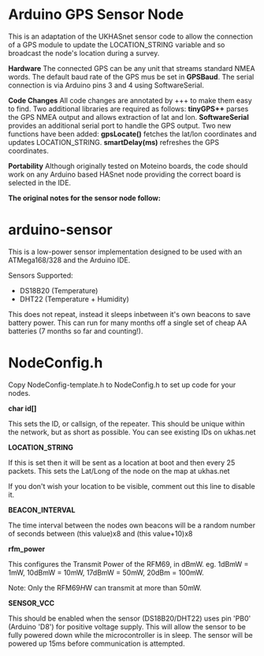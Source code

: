 Arduino GPS Sensor Node
=========

This is an adaptation of the UKHASnet sensor code to allow the connection of a GPS module to update the LOCATION_STRING variable and so broadcast the node's location during a survey.

**Hardware**
The connected GPS can be any unit that streams standard NMEA words. The default baud rate of the GPS mus be set in **GPSBaud**. The serial connection is via Arduino pins 3 and 4 using SoftwareSerial.

**Code Changes**
All code changes are annotated by +++ to make them easy to find. Two additional libraries are required as follows: **tinyGPS++** parses the GPS NMEA output and allows extraction of lat and lon.
**SoftwareSerial** provides an additional serial port to handle the GPS output. Two new functions have been added: **gpsLocate()** fetches the lat/lon coordinates and updates LOCATION_STRING.
**smartDelay(ms)** refreshes the GPS coordinates.

**Portability**
Although originally tested on Moteino boards, the code should work on any Arduino based HASnet node providing the correct board is selected in the IDE.

**The original notes for the sensor node follow:**


arduino-sensor
==========

This is a low-power sensor implementation designed to be used with an ATMega168/328 and the Arduino IDE.

Sensors Supported:
* DS18B20 (Temperature)
* DHT22 (Temperature + Humidity)

This does not repeat, instead it sleeps inbetween it's own beacons to save battery power. This can run for many months off a single set of cheap AA batteries (7 months so far and counting!).


NodeConfig.h
======

Copy NodeConfig-template.h to NodeConfig.h to set up code for your nodes.

**char id[]**

This sets the ID, or callsign, of the repeater. This should be unique within the network, but as short as possible. You can see existing IDs on ukhas.net

**LOCATION_STRING**

If this is set then it will be sent as a location at boot and then every 25 packets. This sets the Lat/Long of the node on the map at ukhas.net

If you don't wish your location to be visible, comment out this line to disable it.

**BEACON_INTERVAL**

The time interval between the nodes own beacons will be a random number of seconds between (this value)x8 and (this value+10)x8

**rfm_power**

This configures the Transmit Power of the RFM69, in dBmW. eg. 1dBmW = 1mW, 10dBmW = 10mW, 17dBmW = 50mW, 20dBm = 100mW.

Note: Only the RFM69*H*W can transmit at more than 50mW.

**SENSOR_VCC**

This should be enabled when the sensor (DS18B20/DHT22) uses pin 'PB0' (Arduino 'D8') for positive voltage supply. This will allow the sensor to be fully powered down while the microcontroller is in sleep. The sensor will be powered up 15ms before communication is attempted.
